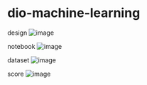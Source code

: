 # dio-machine-learning

design
![image](https://github.com/user-attachments/assets/8eb46a4a-bb74-4653-8d9c-e561c87a0149)

notebook
![image](https://github.com/user-attachments/assets/e3bf0a2a-a5d5-4810-b66e-e41c0ec4715a)

dataset
![image](https://github.com/user-attachments/assets/62f5d4e3-63ef-45a6-bf23-9a8560cc4251)

score
![image](https://github.com/user-attachments/assets/4b709909-0ac9-4476-8a87-93580094a0ba)
